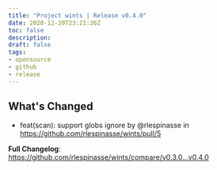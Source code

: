 ```yaml
---
title: "Project wints | Release v0.4.0"
date: 2020-12-20T23:21:26Z
toc: false
description: 
draft: false
tags:
- opensource
- github
- release
---
```

## What's Changed
* feat(scan): support globs ignore by @rlespinasse in https://github.com/rlespinasse/wints/pull/5


**Full Changelog**: https://github.com/rlespinasse/wints/compare/v0.3.0...v0.4.0